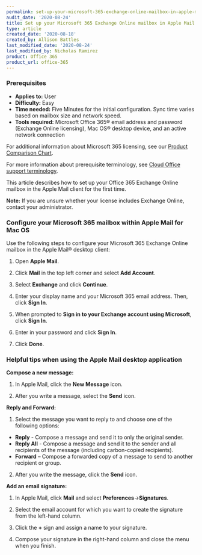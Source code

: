 ```yaml
---
permalink: set-up-your-microsoft-365-exchange-online-mailbox-in-apple-mail-for-mac-os/
audit_date: '2020-08-24'
title: Set up your Microsoft 365 Exchange Online mailbox in Apple Mail for Mac OS
type: article
created_date: '2020-08-18'
created_by: Allison Battles
last_modified_date: '2020-08-24'
last_modified_by: Nicholas Ramirez
product: Office 365
product_url: office-365
---
```



### Prerequisites 

- **Applies to:** User
- **Difficulty:** Easy
- **Time needed:** Five Minutes for the initial configuration. Sync time varies based on mailbox size and network speed.
- **Tools required:** Microsoft Office 365&reg; email address and password (Exchange Online licensing), Mac OS&reg; desktop device, and an active network connection

For additional information about Microsoft 365 licensing, see our [Product Comparison Chart](https://www.rackspace.com/sites/default/files/2020-06/Rackspace-Data-Sheet-Microsoft-365-Plans-and-Pricing-Sheet-CLO-TSK-1487.pdf).

For more information about prerequisite terminology, see [Cloud Office support terminology](/how-to/cloud-office-support-terminology).

This article describes how to set up your Office 365 Exchange Online mailbox in the Apple Mail client for the first time.

**Note:** If you are unsure whether your license includes Exchange Online, contact your administrator.


### Configure your Microsoft 365 mailbox within Apple Mail for Mac OS


Use the following steps to configure your Microsoft 365 Exchange Online mailbox in the Apple Mail&reg; desktop client:

1. Open **Apple Mail**.

2. Click **Mail** in the top left corner and select **Add Account**.

3. Select **Exchange** and click **Continue**.

4. Enter your display name and your Microsoft 365 email address. Then, click **Sign In**.

5. When prompted to **Sign in to your Exchange account using Microsoft**, click **Sign In**.

6. Enter in your password and click **Sign In**.

7. Click **Done**.


### Helpful tips when using the Apple Mail desktop application


**Compose a new message:**

1. In Apple Mail, click the **New Message** icon.

2. After you write a message, select the **Send** icon.


**Reply and Forward:**

1. Select the message you want to reply to and choose one of the following options:

- **Reply** - Compose a message and send it to only the original sender.
- **Reply All** - Compose a message and send it to the sender and all recipients of the message (including carbon-copied recipients).
- **Forward** – Compose a forwarded copy of a message to send to another recipient or group.

2. After you write the message, click the **Send** icon.


**Add an email signature:**

1. In Apple Mail, click **Mail** and select **Preferences**->**Signatures**.

2. Select the email account for which you want to create the signature from the left-hand column.

3. Click the **+** sign and assign a name to your signature.   

4. Compose your signature in the right-hand column and close the menu when you finish.

